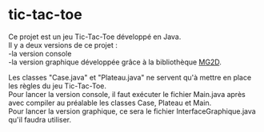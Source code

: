 # tic-tac-toe

Ce projet est un jeu Tic-Tac-Toe développé en Java.<br/>
Il y a deux versions de ce projet :<br/>
-la version console<br/>
-la version graphique développée grâce à la bibliothèque [MG2D](http://iut.univ-littoral.fr/gitlab/synave/MG2D).<br/>

Les classes "Case.java" et "Plateau.java" ne servent qu'à mettre en place les règles du jeu Tic-Tac-Toe.<br/>
Pour lancer la version console, il faut exécuter le fichier Main.java après avec compiler au préalable les classes Case, Plateau et Main.<br/>
Pour lancer la version graphique, ce sera le fichier InterfaceGraphique.java qu'il faudra utiliser.
